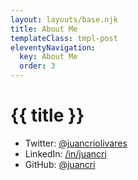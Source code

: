```yaml
---
layout: layouts/base.njk
title: About Me
templateClass: tmpl-post
eleventyNavigation:
  key: About Me
  order: 3
---
```


<h1>{{ title }}</h1>

- Twitter: [@juancriolivares](https://twitter.com/juancriolivares)
- LinkedIn: [/in/juancri](https://www.linkedin.com/in/juancri)
- GitHub: [@juancri](https://github.com/juancri)

